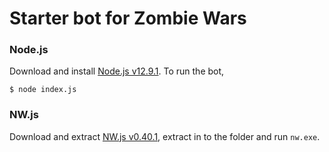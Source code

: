 # Starter bot for Zombie Wars

### Node.<span></span>js

Download and install [Node.js v12.9.1](https://nodejs.org/en/). To run the bot,

    $ node index.js

### NW.<span></span>js

Download and extract [NW.js v0.40.1](https://nwjs.io/), extract in to the folder and run `nw.exe`.
